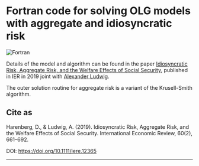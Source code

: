 # Fortran code for solving OLG models with aggregate and idiosyncratic risk

![Fortran](https://img.shields.io/badge/Fortran-%23734F96.svg?style=for-the-badge&logo=fortran&logoColor=white)

Details of the model and algorithm can be found in the paper [Idiosyncratic Risk, Aggregate Risk, and the Welfare Effects of Social Security](https://onlinelibrary.wiley.com/doi/10.1111/iere.12365), published in IER in 2019 joint with [Alexander Ludwig](https://alexander-ludwig.com/).

The outer solution routine for aggregate risk is a variant of the Krusell-Smith algorithm.

## Cite as
Harenberg, D., & Ludwig, A. (2019). Idiosyncratic Risk, Aggregate Risk, and the Welfare Effects of Social Security. International Economic Review, 60(2), 661–692.

DOI: https://doi.org/10.1111/iere.12365

*************************************************************************
